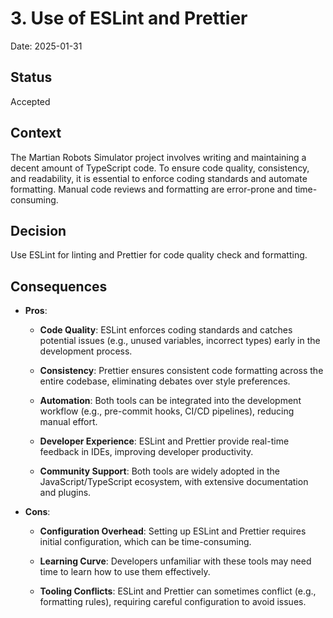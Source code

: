 # 3. Use of ESLint and Prettier

Date: 2025-01-31

## Status

Accepted

## Context

The Martian Robots Simulator project involves writing and maintaining a decent amount of TypeScript code. To ensure code quality, consistency, and readability, it is essential to enforce coding standards and automate formatting. Manual code reviews and formatting are error-prone and time-consuming.

## Decision

Use ESLint for linting and Prettier for code quality check and formatting.

## Consequences

- **Pros**:

  - **Code Quality**: ESLint enforces coding standards and catches potential issues (e.g., unused variables, incorrect types) early in the development process.

  - **Consistency**: Prettier ensures consistent code formatting across the entire codebase, eliminating debates over style preferences.

  - **Automation**: Both tools can be integrated into the development workflow (e.g., pre-commit hooks, CI/CD pipelines), reducing manual effort.

  - **Developer Experience**: ESLint and Prettier provide real-time feedback in IDEs, improving developer productivity.

  - **Community Support**: Both tools are widely adopted in the JavaScript/TypeScript ecosystem, with extensive documentation and plugins.

- **Cons**:

  - **Configuration Overhead**: Setting up ESLint and Prettier requires initial configuration, which can be time-consuming.

  - **Learning Curve**: Developers unfamiliar with these tools may need time to learn how to use them effectively.

  - **Tooling Conflicts**: ESLint and Prettier can sometimes conflict (e.g., formatting rules), requiring careful configuration to avoid issues.
